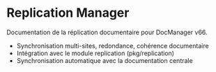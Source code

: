 # Replication Manager

Documentation de la réplication documentaire pour DocManager v66.

- Synchronisation multi-sites, redondance, cohérence documentaire
- Intégration avec le module replication (pkg/replication)
- Synchronisation automatique avec la documentation centrale
